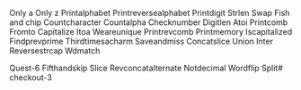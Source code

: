Only a
Only z
Printalphabet
Printreversealphabet
Printdigit
Strlen
Swap
Fish and chip
Countcharacter 
Countalpha
Checknumber
Digitlen
Atoi
Printcomb
Fromto
Capitalize 
Itoa
Weareunique
Printrevcomb
Printmemory
Iscapitalized 
Findprevprime 
Thirdtimesacharm
Saveandmiss
Concatslice
Union
Inter
Reversestrcap
Wdmatch


Quest-6
Fifthandskip
Slice
Revconcatalternate
Notdecimal
Wordflip
Split# checkout-3
